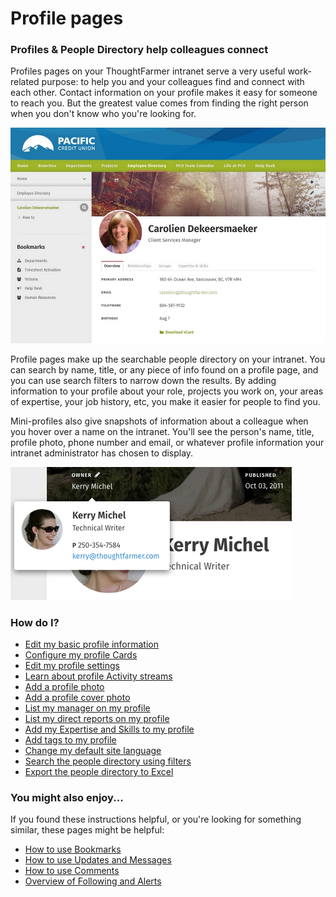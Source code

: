 # Profile pages

### Profiles & People Directory help colleagues connect

Profiles pages on your ThoughtFarmer intranet serve a very useful work-related purpose: to help you and your colleagues find and connect with each other. Contact information on your profile makes it easy for someone to reach you. But the greatest value comes from finding the right person when you don't know who you're looking for.

![](../../.gitbook/assets/1%20%28123%29.jpg)

Profile pages make up the searchable people directory on your intranet. You can search by name, title, or any piece of info found on a profile page, and you can use search filters to narrow down the results. By adding information to your profile about your role, projects you work on, your areas of expertise, your job history, etc, you make it easier for people to find you.

Mini-profiles also give snapshots of information about a colleague when you hover over a name on the intranet. You'll see the person's name, title, profile photo, phone number and email, or whatever profile information your intranet administrator has chosen to display.

![](../../.gitbook/assets/2%20%2837%29.png)



### How do I?

* [Edit my basic profile information](basic-profile-info.md)
* [Configure my profile Cards](configure-profile-cards.md)
* [Edit my profile settings](profile-settings.md)
* [Learn about profile Activity streams](profile-page-activity.md)
* [Add a profile photo](add-a-profile-photo.md)
* [Add a profile cover photo](add-a-profile-cover-photo.md)
* [List my manager on my profile](list-your-manager-on-your-profile.md)
* [List my direct reports on my profile](list-direct-reports-on-your-profile.md)
* [Add my Expertise and Skills to my profile](add-expertise-and-skills-to-your-profile.md)
* [Add tags to my profile](tag-your-profile.md)
* [Change my default site language](../languages-and-translation/set-default-language.md)
* [Search the people directory using filters](../search/search-the-people-directory.md)
* [Export the people directory to Excel](export-people-directly-to-excel.md)

### You might also enjoy...

If you found these instructions helpful, or you're looking for something similar, these pages might be helpful:

* [How to use Bookmarks](../basic-features/bookmarks/)
* [How to use Updates and Messages](../basic-features/updates-and-messages.md)
* [How to use Comments](../basic-features/comments/)
* [Overview of Following and Alerts](../basic-features/following-and-alerts/)


